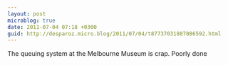 ```yaml
---
layout: post
microblog: true
date: 2011-07-04 07:18 +0300
guid: http://desparoz.micro.blog/2011/07/04/t87737031807086592.html
---
```

The queuing system at the Melbourne Museum is crap. Poorly done
